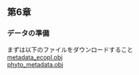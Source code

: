 ## 第6章
### データの準備
まずは以下のファイルをダウンロードすること<br>
[metadata_ecopl.obj](./metadata_ecopl.obj)<br>
[phyto_metadata.obj](./phyto_metadata.obj)<br>

